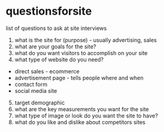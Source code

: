 # questionsforsite
list of questions to ask at site interviews



1. what is the site for (purpose) - usually advertising, sales 
2. what are your goals for the site?
3. what do you want visitors to accomplish on your site
4. what type of website do you need?
  - direct sales - ecommerce
  - advertisement page - tells people where and when
  - contact form
  - social media site
5. target demographic
6. what are the key measurements you want for the site
7. what type of image or look do you want the site to have?
8. what do you like and dislike about competitors sites

